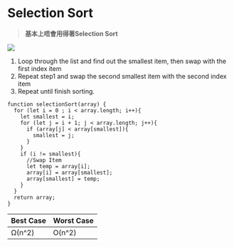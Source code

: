 # Selection Sort

> <b>基本上唔會用得著Selection Sort</b>

![](https://upload.wikimedia.org/wikipedia/commons/9/94/Selection-Sort-Animation.gif)
1. Loop through the list and find out the smallest item, then swap with the first index item
2. Repeat step1 and swap the second smallest item with the second index item
3. Repeat until finish sorting.


```
function selectionSort(array) {
  for (let i = 0 ; i < array.length; i++){
    let smallest = i;
    for (let j = i + 1; j < array.length; j++){
      if (array[j] < array[smallest]){
        smallest = j;
      }
    }
    if (i != smallest){
      //Swap Item
      let temp = array[i];
      array[i] = array[smallest];
      array[smallest] = temp;
    }
  }
  return array;
}
```

| Best Case | Worst Case |
|-----------|------------|
| Ω(n^2)    | O(n^2)     |
